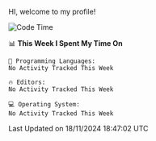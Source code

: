 HI, welcome to my profile!
<!--START_SECTION:waka-->
![Code Time](http://img.shields.io/badge/Code%20Time-1%2C949%20hrs%2013%20mins-blue)

📊 **This Week I Spent My Time On** 

```text
💬 Programming Languages: 
No Activity Tracked This Week

🔥 Editors: 
No Activity Tracked This Week

💻 Operating System: 
No Activity Tracked This Week
```


 Last Updated on 18/11/2024 18:47:02 UTC
<!--END_SECTION:waka-->
